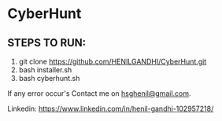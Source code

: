# CyberHunt

## STEPS TO RUN:

1) git clone https://github.com/HENILGANDHI/CyberHunt.git
2) bash installer.sh
3) bash cyberhunt.sh

If any error occur's Contact me on hsghenil@gmail.com.

Linkedin: <https://www.linkedin.com/in/henil-gandhi-102957218/>
